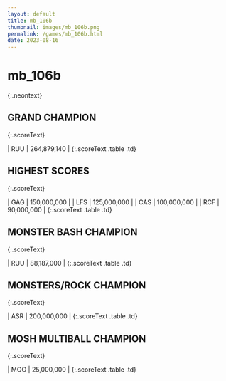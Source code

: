 ```yaml
---
layout: default
title: mb_106b
thumbnail: images/mb_106b.png
permalink: /games/mb_106b.html
date: 2023-08-16
---
```


# mb_106b 
{:.neontext}

## GRAND CHAMPION
{:.scoreText}

| RUU | 264,879,140 | 
{:.scoreText .table .td}

## HIGHEST SCORES
{:.scoreText}

| GAG | 150,000,000 | 
| LFS | 125,000,000 | 
| CAS | 100,000,000 | 
| RCF | 90,000,000 | 
{:.scoreText .table .td}

## MONSTER BASH CHAMPION
{:.scoreText}

| RUU | 88,187,000 | 
{:.scoreText .table .td}

## MONSTERS/ROCK CHAMPION
{:.scoreText}

| ASR | 200,000,000 | 
{:.scoreText .table .td}

## MOSH MULTIBALL CHAMPION
{:.scoreText}

| MOO | 25,000,000 | 
{:.scoreText .table .td}
